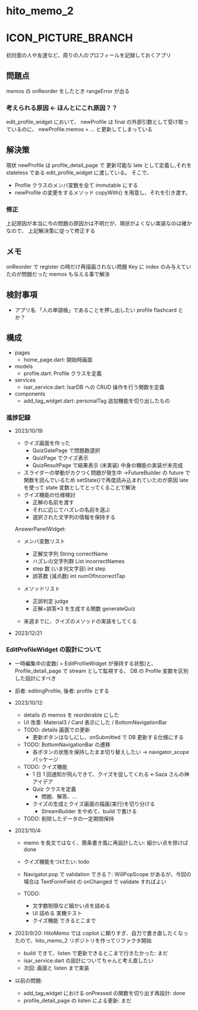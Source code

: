 # hito_memo_2

# ICON_PICTURE_BRANCH

初対面の人や友達など、周りの人のプロフィールを記録しておくアプリ

## 問題点

memos の onReorder をしたとき rangeError が出る

### 考えられる原因 ← ほんとにこれ原因？？

edit_profile_widget において、
newProfile は final の外部引数として受け取っているのに、
newProfile.memos = ...
と更新してしまっている

## 解決策

現状 newProfile は profile_detail_page で 更新可能な late として定義し,それを stateless である edit_profile_widget に渡している。
そこで、

- Profile クラスのメンバ変数を全て immutable にする
- newProfile の変更をするメソッド copyWith() を用意し、それを引き渡す。

### 修正

上記原因が本当に今の問題の原因かは不明だが、現状がよくない実装なのは確かなので、
上記解決策に従って修正する

## メモ

onReorder で register の時だけ再描画されない問題
Key に index のみ与えていたのが問題だった
memos も与える事で解決

## 検討事項

- アプリ名
  「人の単語帳」であることを押し出したい
  profile flashcard とか？

## 構成

- pages
  - home_page.dart: 開始時画面
- models
  - profile.dart: Profile クラスを定義
- services
  - isar_service.dart: IsarDB への CRUD 操作を行う関数を定義
- components
  - add_tag_widget.dart: personalTag 追加機能を切り出したもの

### 進捗記録

- 2023/10/19:

  - クイズ画面を作った
    - QuizGatePage で問題数選択
    - QuizPage でクイズ表示
    - QuizResultPage で結果表示 (未実装)
      中身の機能の実装が未完成
  - スライダーの挙動がカクつく問題が発生中
    →FutureBuilder の future で関数を読んでいるため setState()で再度読み込まれていたのが原因
    late を使って state 変数としてとってくることで解決
  - クイズ機能の仕様検討
    - 正解の名前を渡す
    - それに応じてハズレの名前を選ぶ
    - 選択された文字列の情報を保持する

  AnswerPanelWidget:

  - メンバ変数リスト
    - 正解文字列 String correctName
    - ハズレの文字列群 List<String> incorrectNames
    - step 数 (いま何文字目) int step
    - 誤答数 (減点数) int numOfIncorrectTap
  - メソッドリスト

    - 正誤判定 judge
    - 正解+誤答\*3 を生成する関数 generateQuiz

  - 来週までに、クイズのメソッドの実装をしてくる

- 2023/12/21

### EditProfileWidget の設計について

- 一時編集中の変数( = EditProfileWidget が保持する状態)と、
  Profile_detail_page で stream として監視する、 DB の Profile 変数を区別した設計にすべき
- 前者: editingProfile, 後者: profile とする

- 2023/10/12:

  - details の memos を reorderable にした
  - UI 改善: Material3 / Card 表示にした / BottomNavigationBar
  - TODO: details 画面での更新
    - 更新ボタンはなしにし、onSubmitted で DB 更新する仕様にする
  - TODO: BottomNavigationBar の遷移
    - 各ボタンの状態を保持したまま切り替えしたい → navigator_scope パッケージ
  - TODO: クイズ機能
    - 1 日 1 回通知が飛んできて、クイズを促してくれる ←Saza さんの神アイデア
    - Quiz クラスを定義
      - 問題、解答、...
    - クイズの生成とクイズ画面の描画(実行)を切り分ける
      - StreamBuilder をやめて、build で書ける
  - TODO: 削除したデータの一定期間保持

- 2023/10/4:

  - memo を長文ではなく、箇条書き風に再設計したい: 細かい点を除けば done
  - クイズ機能をつけたい: todo
  - Navigator.pop で validation できる？: WillPopScope があるが、今回の場合は TextFormField の onChanged で validate すればよい

  - TODO:
    - 文字数制限など細かい点を詰める
    - UI 詰める 実機テスト
    - クイズ機能 できるとこまで

- 2023/9/20: HitoMemo では copilot に頼りすぎ、自力で書き直したくなったので、hito_memo_2 リポジトリを作ってリファクタ開始

  - build できて、listen で更新できるとこまで行きたかった: まだ
  - isar_service.dart の設計についてちゃんと考え直したい
  - 次回: 画面と listen まで実装

- 以前の問題:
  - add_tag_widget における onPressed の関数を切り出す再設計: done
  - profile_detail_page の listen による更新: まだ
